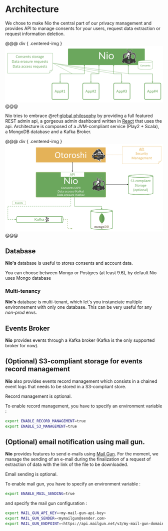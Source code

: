 # Architecture

We chose to make Nio the central part of our privacy management and provides API to manage consents for your users, request data extraction or request information deletion. 

@@@ div { .centered-img }
<img src="./img/nio-overview.png" />
@@@


Nio tries to embrace @ref:[global philosophy](./about.md#philosophy) by providing a full featured REST admin api, a gorgeous admin dashboard written in [React](https://reactjs.org/) that uses the api. 
Architecture is composed of a JVM-compliant service (Play2 + Scala), a MongoDB database and a Kafka Broker. 


@@@ div { .centered-img }
<img src="./img/nio-architecture.png" />
@@@

## Database

**Nio's** database is useful to stores consents and account data.

You can choose between Mongo or Postgres (at least 9.6), by default Nio uses Mongo database

### Multi-tenancy

**Nio's** database is multi-tenant, which let's you instanciate multiple environnement with only one database. This can be very useful for any *non-prod* envs.

## Events Broker

**Nio** provides events through a Kafka broker (Kafka is the only supported broker for now).

## (Optional) S3-compliant storage for events record management

**Nio** also provides events record management which consists in a chained event logs that needs to be stored in a S3-compliant store.

Record management is optional.

To enable record management, you have to specify an environment variable : 

```sh 
export ENABLE_RECORD_MANAGEMENT=true
export ENABLE_S3_MANAGEMENT=true
```

## (Optional) email notification using mail gun.

**Nio** provides features to send e-mails using [Mail Gun](https://www.mailgun.com/). For the moment, we manage the sending of an e-mail during the finalization of a request of extraction of data with the link of the file to be downloaded.

Email sending is optional.

To enable mail gun, you have to specify an environment variable : 

```sh 
export ENABLE_MAIL_SENDING=true
```

and specify the mail gun configuration :

```sh
export MAIL_GUN_API_KEY=<my-mail-gun-api-key>
export MAIL_GUN_SENDER=<mymailgun@sender.com>
export MAIL_GUN_ENDPOINT=<https://api.mailgun.net/v3/my-mail-gun-domain>
```